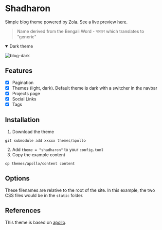 # Shadharon

Simple blog theme powered by [Zola](getzola.org). See a live preview [here](https://github.com/syedzayyan/shadharon).

> Name derived from the Bengali Word - সাধারণ which translates to "generic"

<details open>
  <summary>Dark theme</summary>
  
  ![blog-dark]()
</details>

## Features

- [X] Pagination
- [X] Themes (light, dark). Default theme is dark with a switcher in the navbar
- [X] Projects page
- [x] Social Links
- [x] Tags

## Installation

1. Download the theme
```
git submodule add xxxxx themes/apollo
```

2. Add `theme = "shadharon"` to your `config.toml`
3. Copy the example content

```
cp themes/apollo/content content
```

## Options
These filenames are relative to the root of the site. In this example, the two CSS files would be in the `static` folder.

## References

This theme is based on [apollo](https://github.com/not-matthias/apollo).  